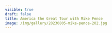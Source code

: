```yaml
---
visible: true
draft: false
title: America the Great Tour with Mike Pence
image: /img/gallery/20230805-mike-pence-202.jpg
---
```

